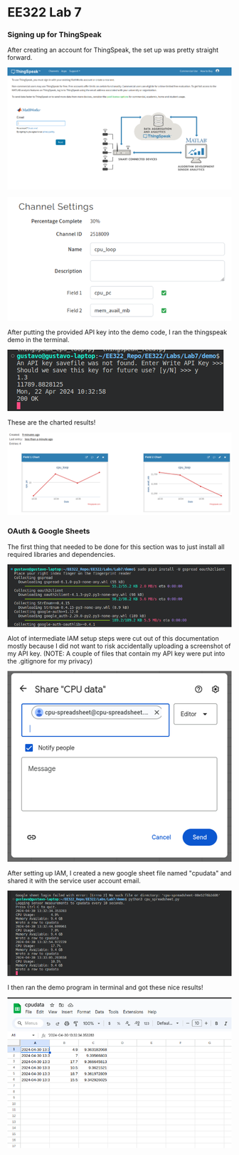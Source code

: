 # EE322 Lab 7

### Signing up for ThingSpeak
After creating an account for ThingSpeak, the set up was pretty straight forward.  

![Signing up for Thingspeak](/Labs/Lab7/Lab7a.png)

![Setting up CPU-Loop](/Labs/Lab7/Lab7b.png)

After putting the provided API key into the demo code, I ran the thingspeak demo in the terminal.

![Running Thingspeak demo in terminal](/Labs/Lab7/Lab7c.png)

These are the charted results!

![Thingspeak chart results](/Labs/Lab7/Lab7d.png)

### OAuth & Google Sheets

The first thing that needed to be done for this section was to just install all required libraries and dependencies.

![Installing OAuth and other dependencies](/Labs/Lab7/Lab7e.png)

Alot of intermediate IAM setup steps were cut out of this documentation mostly because I did not want to risk accidentally uploading a screenshot of my API key. (NOTE: A couple of files that contain my API key were put into the .gitignore for my privacy)

![Creating a google sheet and sharing it with service user](/Labs/Lab7/Lab7f.png)

After setting up IAM, I created a new google sheet file named "cpudata" and shared it with the service user account email.

![Running cpu_spreadsheet.py in terminal](/Labs/Lab7/Lab7g.png)

I then ran the demo program in terminal and got these nice results!

![Google Sheets Results](/Labs/Lab7/Lab7h.png)